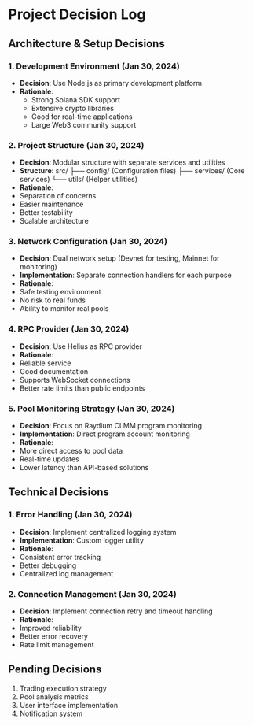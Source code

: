 # Project Decision Log

## Architecture & Setup Decisions

### 1. Development Environment (Jan 30, 2024)
- **Decision**: Use Node.js as primary development platform
- **Rationale**: 
  - Strong Solana SDK support
  - Extensive crypto libraries
  - Good for real-time applications
  - Large Web3 community support

### 2. Project Structure (Jan 30, 2024)
- **Decision**: Modular structure with separate services and utilities
- **Structure**:
src/
├── config/      (Configuration files)
├── services/    (Core services)
└── utils/       (Helper utilities)
- **Rationale**: 
- Separation of concerns
- Easier maintenance
- Better testability
- Scalable architecture

### 3. Network Configuration (Jan 30, 2024)
- **Decision**: Dual network setup (Devnet for testing, Mainnet for monitoring)
- **Implementation**: Separate connection handlers for each purpose
- **Rationale**:
- Safe testing environment
- No risk to real funds
- Ability to monitor real pools

### 4. RPC Provider (Jan 30, 2024)
- **Decision**: Use Helius as RPC provider
- **Rationale**:
- Reliable service
- Good documentation
- Supports WebSocket connections
- Better rate limits than public endpoints

### 5. Pool Monitoring Strategy (Jan 30, 2024)
- **Decision**: Focus on Raydium CLMM program monitoring
- **Implementation**: Direct program account monitoring
- **Rationale**:
- More direct access to pool data
- Real-time updates
- Lower latency than API-based solutions

## Technical Decisions

### 1. Error Handling (Jan 30, 2024)
- **Decision**: Implement centralized logging system
- **Implementation**: Custom logger utility
- **Rationale**:
- Consistent error tracking
- Better debugging
- Centralized log management

### 2. Connection Management (Jan 30, 2024)
- **Decision**: Implement connection retry and timeout handling
- **Rationale**:
- Improved reliability
- Better error recovery
- Rate limit management

## Pending Decisions
1. Trading execution strategy
2. Pool analysis metrics
3. User interface implementation
4. Notification system